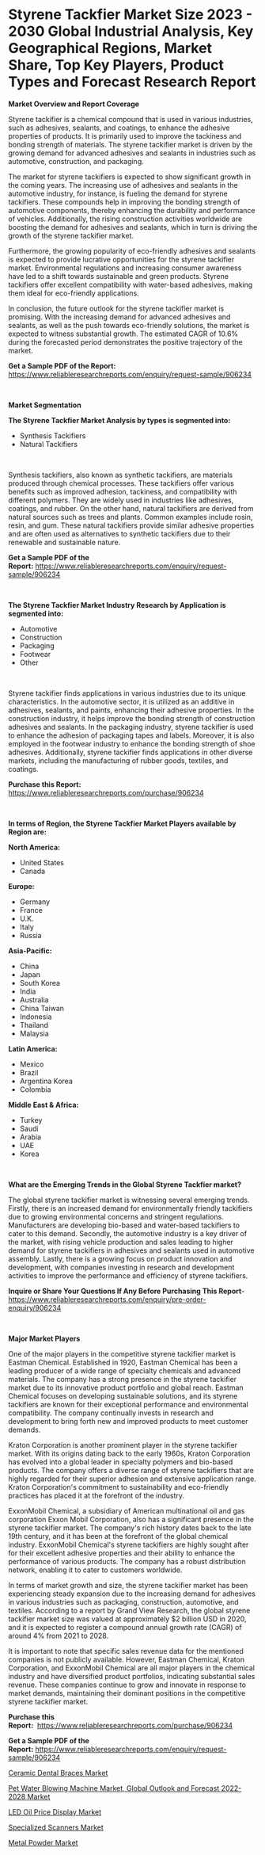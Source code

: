 <p><h1>Styrene Tackfier Market Size 2023 - 2030 Global Industrial Analysis, Key Geographical Regions, Market Share, Top Key Players, Product Types and Forecast Research Report</h1></p><p><strong>Market Overview and Report Coverage</strong></p>
<p><p>Styrene tackifier is a chemical compound that is used in various industries, such as adhesives, sealants, and coatings, to enhance the adhesive properties of products. It is primarily used to improve the tackiness and bonding strength of materials. The styrene tackifier market is driven by the growing demand for advanced adhesives and sealants in industries such as automotive, construction, and packaging.</p><p>The market for styrene tackifiers is expected to show significant growth in the coming years. The increasing use of adhesives and sealants in the automotive industry, for instance, is fueling the demand for styrene tackifiers. These compounds help in improving the bonding strength of automotive components, thereby enhancing the durability and performance of vehicles. Additionally, the rising construction activities worldwide are boosting the demand for adhesives and sealants, which in turn is driving the growth of the styrene tackifier market.</p><p>Furthermore, the growing popularity of eco-friendly adhesives and sealants is expected to provide lucrative opportunities for the styrene tackifier market. Environmental regulations and increasing consumer awareness have led to a shift towards sustainable and green products. Styrene tackifiers offer excellent compatibility with water-based adhesives, making them ideal for eco-friendly applications.</p><p>In conclusion, the future outlook for the styrene tackifier market is promising. With the increasing demand for advanced adhesives and sealants, as well as the push towards eco-friendly solutions, the market is expected to witness substantial growth. The estimated CAGR of 10.6% during the forecasted period demonstrates the positive trajectory of the market.</p></p>
<p><strong>Get a Sample PDF of the Report:</strong> <a href="https://www.reliableresearchreports.com/enquiry/request-sample/906234">https://www.reliableresearchreports.com/enquiry/request-sample/906234</a></p>
<p>&nbsp;</p>
<p><strong>Market Segmentation</strong></p>
<p><strong>The Styrene Tackfier Market Analysis by types is segmented into:</strong></p>
<p><ul><li>Synthesis Tackifiers</li><li>Natural Tackifiers</li></ul></p>
<p>&nbsp;</p>
<p><p>Synthesis tackifiers, also known as synthetic tackifiers, are materials produced through chemical processes. These tackifiers offer various benefits such as improved adhesion, tackiness, and compatibility with different polymers. They are widely used in industries like adhesives, coatings, and rubber. On the other hand, natural tackifiers are derived from natural sources such as trees and plants. Common examples include rosin, resin, and gum. These natural tackifiers provide similar adhesive properties and are often used as alternatives to synthetic tackifiers due to their renewable and sustainable nature.</p></p>
<p><strong>Get a Sample PDF of the Report:</strong>&nbsp;<a href="https://www.reliableresearchreports.com/enquiry/request-sample/906234">https://www.reliableresearchreports.com/enquiry/request-sample/906234</a></p>
<p>&nbsp;</p>
<p><strong>The Styrene Tackfier Market Industry Research by Application is segmented into:</strong></p>
<p><ul><li>Automotive</li><li>Construction</li><li>Packaging</li><li>Footwear</li><li>Other</li></ul></p>
<p>&nbsp;</p>
<p><p>Styrene tackifier finds applications in various industries due to its unique characteristics. In the automotive sector, it is utilized as an additive in adhesives, sealants, and paints, enhancing their adhesive properties. In the construction industry, it helps improve the bonding strength of construction adhesives and sealants. In the packaging industry, styrene tackifier is used to enhance the adhesion of packaging tapes and labels. Moreover, it is also employed in the footwear industry to enhance the bonding strength of shoe adhesives. Additionally, styrene tackifier finds applications in other diverse markets, including the manufacturing of rubber goods, textiles, and coatings.</p></p>
<p><strong>Purchase this Report:</strong>&nbsp; <a href="https://www.reliableresearchreports.com/purchase/906234">https://www.reliableresearchreports.com/purchase/906234</a></p>
<p>&nbsp;</p>
<p><strong>In terms of Region, the Styrene Tackfier Market Players available by Region are:</strong></p>
<p>
    <p> <strong> North America: </strong>
        <ul>
            <li>United States</li>
            <li>Canada</li>
        </ul>
        </p> 
    <p> <strong> Europe: </strong>
        <ul>
            <li>Germany</li>
            <li>France</li>
            <li>U.K.</li>
            <li>Italy</li>
            <li>Russia</li>
        </ul>
        </p> 
    <p> <strong> Asia-Pacific: </strong>
        <ul>
            <li>China</li>
            <li>Japan</li>
            <li>South Korea</li>
            <li>India</li>
            <li>Australia</li>
            <li>China Taiwan</li>
            <li>Indonesia</li>
            <li>Thailand</li>
            <li>Malaysia</li>
        </ul>
        </p> 
    <p> <strong> Latin America: </strong>
        <ul>
            <li>Mexico</li>
            <li>Brazil</li>
            <li>Argentina Korea</li>
            <li>Colombia</li>
        </ul>
        </p> 
    <p> <strong> Middle East & Africa: </strong>
        <ul>
            <li>Turkey</li>
            <li>Saudi</li>
            <li>Arabia</li>
            <li>UAE</li>
            <li>Korea</li>
        </ul>
    </p>
    </p>
<p>&nbsp;</p>
<p><strong>What are the Emerging Trends in the Global Styrene Tackfier market?</strong></p>
<p><p>The global styrene tackifier market is witnessing several emerging trends. Firstly, there is an increased demand for environmentally friendly tackifiers due to growing environmental concerns and stringent regulations. Manufacturers are developing bio-based and water-based tackifiers to cater to this demand. Secondly, the automotive industry is a key driver of the market, with rising vehicle production and sales leading to higher demand for styrene tackifiers in adhesives and sealants used in automotive assembly. Lastly, there is a growing focus on product innovation and development, with companies investing in research and development activities to improve the performance and efficiency of styrene tackifiers.</p></p>
<p><strong>Inquire or Share Your Questions If Any Before Purchasing This Report</strong>- <a href="https://www.reliableresearchreports.com/enquiry/pre-order-enquiry/906234">https://www.reliableresearchreports.com/enquiry/pre-order-enquiry/906234</a></p>
<p>&nbsp;</p>
<p><strong>Major Market Players</strong></p>
<p><p>One of the major players in the competitive styrene tackifier market is Eastman Chemical. Established in 1920, Eastman Chemical has been a leading producer of a wide range of specialty chemicals and advanced materials. The company has a strong presence in the styrene tackifier market due to its innovative product portfolio and global reach. Eastman Chemical focuses on developing sustainable solutions, and its styrene tackifiers are known for their exceptional performance and environmental compatibility. The company continually invests in research and development to bring forth new and improved products to meet customer demands.</p><p>Kraton Corporation is another prominent player in the styrene tackifier market. With its origins dating back to the early 1960s, Kraton Corporation has evolved into a global leader in specialty polymers and bio-based products. The company offers a diverse range of styrene tackifiers that are highly regarded for their superior adhesion and extensive application range. Kraton Corporation's commitment to sustainability and eco-friendly practices has placed it at the forefront of the industry.</p><p>ExxonMobil Chemical, a subsidiary of American multinational oil and gas corporation Exxon Mobil Corporation, also has a significant presence in the styrene tackifier market. The company's rich history dates back to the late 19th century, and it has been at the forefront of the global chemical industry. ExxonMobil Chemical's styrene tackifiers are highly sought after for their excellent adhesive properties and their ability to enhance the performance of various products. The company has a robust distribution network, enabling it to cater to customers worldwide.</p><p>In terms of market growth and size, the styrene tackifier market has been experiencing steady expansion due to the increasing demand for adhesives in various industries such as packaging, construction, automotive, and textiles. According to a report by Grand View Research, the global styrene tackifier market size was valued at approximately $2 billion USD in 2020, and it is expected to register a compound annual growth rate (CAGR) of around 4% from 2021 to 2028.</p><p>It is important to note that specific sales revenue data for the mentioned companies is not publicly available. However, Eastman Chemical, Kraton Corporation, and ExxonMobil Chemical are all major players in the chemical industry and have diversified product portfolios, indicating substantial sales revenue. These companies continue to grow and innovate in response to market demands, maintaining their dominant positions in the competitive styrene tackifier market.</p></p>
<p><strong>Purchase this Report:</strong>&nbsp;&nbsp;<a href="https://www.reliableresearchreports.com/purchase/906234">https://www.reliableresearchreports.com/purchase/906234</a></p>
<p></p>
<p><strong>Get a Sample PDF of the Report:</strong>&nbsp;<a href="https://www.reliableresearchreports.com/enquiry/request-sample/906234">https://www.reliableresearchreports.com/enquiry/request-sample/906234</a></p>
<p><p><a href="https://www.reportprime.com/ceramic-dental-braces-r8239">Ceramic Dental Braces Market</a></p><p><a href="https://issuu.com/reportprime-2/docs/pet-water-blowing-machine-market-global-outlook-an?fr=xKAE9_zU1NQ">Pet Water Blowing Machine Market, Global Outlook and Forecast 2022-2028 Market</a></p><p><a href="https://www.reportprime.com/led-oil-price-display-r1644">LED Oil Price Display Market</a></p><p><a href="https://medium.com/@christinascott1938/specialized-scanners-market-size-growth-forecast-2023-2030-003f62b99367">Specialized Scanners Market</a></p><p><a href="https://www.linkedin.com/pulse/metal-powder-market-research-report-unlocks-analysis-x65ee/">Metal Powder Market</a></p></p>
